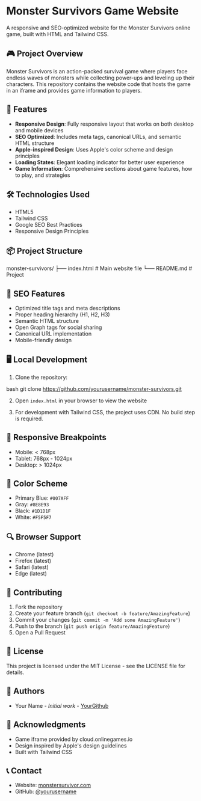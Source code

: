 # Monster Survivors Game Website

A responsive and SEO-optimized website for the Monster Survivors online game, built with HTML and Tailwind CSS.

## 🎮 Project Overview

Monster Survivors is an action-packed survival game where players face endless waves of monsters while collecting power-ups and leveling up their characters. This repository contains the website code that hosts the game in an iframe and provides game information to players.

## 🚀 Features

- **Responsive Design**: Fully responsive layout that works on both desktop and mobile devices
- **SEO Optimized**: Includes meta tags, canonical URLs, and semantic HTML structure
- **Apple-inspired Design**: Uses Apple's color scheme and design principles
- **Loading States**: Elegant loading indicator for better user experience
- **Game Information**: Comprehensive sections about game features, how to play, and strategies

## 🛠️ Technologies Used

- HTML5
- Tailwind CSS
- Google SEO Best Practices
- Responsive Design Principles

## 📦 Project Structure 

monster-survivors/
├── index.html # Main website file
└── README.md # Project

## 🎯 SEO Features

- Optimized title tags and meta descriptions
- Proper heading hierarchy (H1, H2, H3)
- Semantic HTML structure
- Open Graph tags for social sharing
- Canonical URL implementation
- Mobile-friendly design

## 🖥️ Local Development

1. Clone the repository:

bash
git clone https://github.com/yourusername/monster-survivors.git

2. Open `index.html` in your browser to view the website

3. For development with Tailwind CSS, the project uses CDN. No build step is required.

## 📱 Responsive Breakpoints

- Mobile: < 768px
- Tablet: 768px - 1024px
- Desktop: > 1024px

## 🎨 Color Scheme

- Primary Blue: `#007AFF`
- Gray: `#8E8E93`
- Black: `#1D1D1F`
- White: `#F5F5F7`

## 🔍 Browser Support

- Chrome (latest)
- Firefox (latest)
- Safari (latest)
- Edge (latest)

## 🤝 Contributing

1. Fork the repository
2. Create your feature branch (`git checkout -b feature/AmazingFeature`)
3. Commit your changes (`git commit -m 'Add some AmazingFeature'`)
4. Push to the branch (`git push origin feature/AmazingFeature`)
5. Open a Pull Request

## 📄 License

This project is licensed under the MIT License - see the LICENSE file for details.

## 👥 Authors

- Your Name - *Initial work* - [YourGithub](https://github.com/yourusername)

## 🙏 Acknowledgments

- Game iframe provided by cloud.onlinegames.io
- Design inspired by Apple's design guidelines
- Built with Tailwind CSS

## 📞 Contact

- Website: [monstersurvivor.com](https://monstersurvivor.com)
- GitHub: [@yourusername](https://github.com/yourusername)